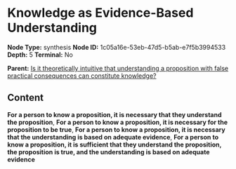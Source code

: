 # Knowledge as Evidence-Based Understanding

**Node Type:** synthesis
**Node ID:** 1c05a16e-53eb-47d5-b5ab-e7f5b3994533
**Depth:** 5
**Terminal:** No

**Parent:** [Is it theoretically intuitive that understanding a proposition with false practical consequences can constitute knowledge?](is-it-theoretically-intuitive-that-understanding-a-proposition-with-false-practical-consequences-can-constitute-knowledge-antithesis-08dd7106-5621-49b6-b6da-dcdece78e6cc.md)

## Content

**For a person to know a proposition, it is necessary that they understand the proposition**, **For a person to know a proposition, it is necessary for the proposition to be true**, **For a person to know a proposition, it is necessary that the understanding is based on adequate evidence**, **For a person to know a proposition, it is sufficient that they understand the proposition, the proposition is true, and the understanding is based on adequate evidence**
